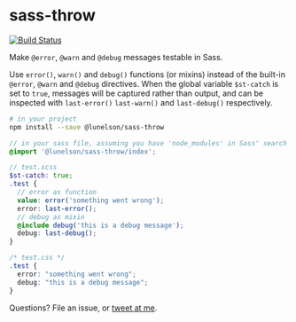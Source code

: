 # sass-throw

[![Build Status](https://travis-ci.org/lunelson/sass-throw.svg?branch=master)](https://travis-ci.org/lunelson/sass-throw)

Make `@error`, `@warn` and `@debug` messages testable in Sass.

Use `error()`, `warn()` and `debug()` functions (or mixins) instead of the built-in `@error`, `@warn` and `@debug` directives. When the global variable `$st-catch` is set to `true`, messages will be captured rather than output, and can be inspected with `last-error()` `last-warn()` and `last-debug()` respectively.

```sh
# in your project
npm install --save @lunelson/sass-throw
```
```scss
// in your sass file, assuming you have 'node_modules' in Sass' search path
@import '@lunelson/sass-throw/index';
```
```scss
// test.scss
$st-catch: true;
.test {
  // error as function
  value: error('something went wrong');
  error: last-error();
  // debug as mixin
  @include debug('this is a debug message');
  debug: last-debug();
}
```
```css
/* test.css */
.test {
  error: "something went wrong";
  debug: "this is a debug message";
}
```

Questions? File an issue, or [tweet at me](https://twitter.com/lunelson).
